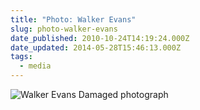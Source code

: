 ```yaml
---
title: "Photo: Walker Evans"
slug: photo-walker-evans
date_published: 2010-10-24T14:19:24.000Z
date_updated: 2014-05-28T15:46:13.000Z
tags:
  - media
---
```


![Walker Evans Damaged photograph](http://res.cloudinary.com/joelgoodman/image/upload/h_200,w_300/v1401313574/DSC_4413_uwq6it.jpg)
